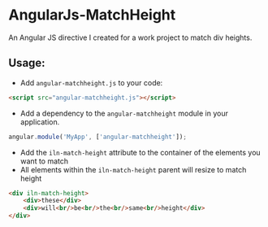 AngularJs-MatchHeight
=====================

An Angular JS directive I created for a work project to match div heights.

## Usage:

 - Add `angular-matchheight.js` to your code:
```html
<script src="angular-matchheight.js"></script>
```
 - Add a dependency to the `angular-matchheight` module in your application.
```js
angular.module('MyApp', ['angular-matchheight']);
```
 - Add the `iln-match-height` attribute to the container of the elements you want to match
 - All elements within the `iln-match-height` parent will resize to match height
```html
<div iln-match-height>
    <div>these</div>
    <div>will<br/>be<br/>the<br/>same<br/>height</div>
</div>
```
